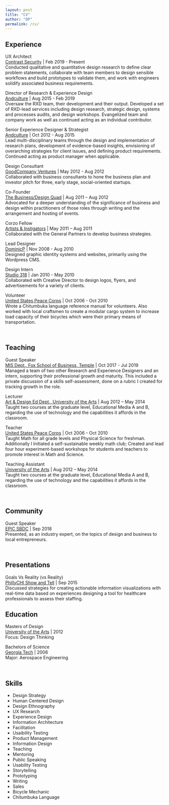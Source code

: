 ```yaml
---
layout: post
title: "CV"
author: "DP"
permalink: /cv/
---
```

<div class="col23">
  <h2>Experience</h2>
  <p><sans>UX Architect</sans> <br>
  <a href="https://www.contrastsecurity.com/" title="Contrast Security's Homepage">Contrast Security</a> | Feb 2019 - Present <br>
 Conducted qualitative and quantitative design research to define clear problem statements, collaborate with team members to design sensible workflows and build prototypes to validate them, and work with engineers solidify associated business requirements.</p>
  
  <p><sans>Director of Research & Experience Design</sans> <br>
  <a href="http://andculture.com" title="Andculture's Homepage">Andculture</a> | Aug 2015 - Feb 2019 <br>
  Oversaw the RXD team, their development and their output. Developed a set of RXD-lead services including design research, strategic design, systems and processes audits, and design workshops. Evangelized team and company work as well as continued acting as an individual contributor.</p>

  <p><sans>Senior Experience Designer & Strategist</sans> <br>
  <a href="http://andculture.com" title="Andculture's Homepage">Andculture</a> | Oct 2012 - Aug 2015 <br>
  Lead multi-disciplinary teams through the design and implementation of research plans, development of evidence-based insights, envisioning of overarching strategies for client issues, and defining product requirements. Continued acting as product manager when applicable. </p>

  <p><sans>Design Consultant</sans> <br>
  <a href="https://www.crunchbase.com/organization/goodcompany-ventures" title="GoodCompany Ventures' Crunchbase page">GoodCompany Ventures</a> | May 2012 - Aug 2012 <br>
  Collaborated with business consultants to hone the business plan and investor pitch for three, early stage,
social-oriented startups. </p>

  <p><sans>Co-Founder</sans> <br> 
  <a href="https://thebdq.wordpress.com" title="The BDQ's Homepage">The Business/Design Quad</a> | Aug 2011 –  Aug 2012 <br>
    Advocated for a deeper understanding of the significance of business and design within practitioners of those roles through writing and the arrangement and hosting of events. </p>

  <p><sans>Corzo Fellow</sans> <br> 
  <a href="https://www.fastcompany.com/3003867/how-marc-ecko-rebranding-venture-capital-artists-instigators" title="Fast Co. Article">Artists & Instigators</a> | May 2011 – Aug 2011 <br>
    Collaborated with the General Partners to develop business strategies. </p>
    
  <p><sans>Lead Designer</sans> <br> 
  <a href="https://dpresto.github.io" title="This same website">DominicP</a> | Nov 2008 - Aug 2010 <br>
    Designed graphic identity systems and websites, primarily using the Wordpress CMS.</p>

  <p><sans>Design Intern</sans> <br> 
  <a href="http://www.studio318.com" title="Studio 318's Homepage">Studio 318</a> | Jan 2010 - May 2010 <br>
    Collaborated with Creative Director to design logos, flyers, and advertisements for a variety of clients.</p>
    
  <p><sans>Volunteer</sans> <br> 
  <a href="https://www.peacecorps.gov" title="U.S. Peace Corps' Homepage">United States Peace Corps</a> | Oct 2006 - Oct 2010 <br>
    Wrote a Chitumbuka language reference manual for volunteers. Also worked with local craftsmen to create a modular cargo system to increase load capacity of their bicycles which were their primary means of transportation.</p>

<br>
  <h2>Teaching</h2>
  <p><sans>Guest Speaker</sans> <br>
  <a href="https://community.mis.temple.edu" title="Temple MIS Dept.'s Homepage">MIS Dept., Fox School of Business, Temple</a> | Oct 2017 -  Jul 2019 <br>
  Managed a team of two other Research and Experience Designers and an intern, supporting their professional growth and maturity. This included a private discussion of a skills self-assessment, done on a rubric I created for tracking growth in the role.</p>

  <p><sans>Lecturer</sans> <br> 
  <a href="https://www.uarts.edu" title="UArts' Homepage">Art & Design Ed Dept., University of the Arts</a> | Aug 2012 – May 2014 <br>
    Taught two courses at the graduate level, Educational Media A and B, regarding the use of technology and the capabilities it affords in the classroom.</p>

  <p><sans>Teacher</sans> <br> 
  <a href="https://www.peacecorps.gov" title="U.S. Peace Corps' Homepage">United States Peace Corps</a> | Oct 2006 - Oct 2010 <br>
    Taught Math for all grade levels and Physical Science for freshman. Additionally I Initiated a self-sustainable weekly math club; Created and lead four hour experiment-based workshops for students and teachers to promote interest in Math and Science.</p>

  <p><sans>Teaching Assistant</sans> <br> 
  <a href="https://www.uarts.edu" title="UArts' Homepage">University of the Arts</a> | Aug 2012 – May 2014 <br>
    Taught two courses at the graduate level, Educational Media A and B, regarding the use of technology and the capabilities it affords in the classroom.</p>
<br>

  <h2>Community</h2>
    <p><sans>Guest Speaker</sans> <br> 
  <a href="https://sbdctech.com/EPIC/" title="EPIC's Homepage">EPIC SBDC</a> | Sep 2018 <br>
    Presented, as an industry expert, on the topics of design and business to local entrepreneurs.</p>
<br>
<h2>Presentations</h2>
<p><sans>Goals Vs Reality (vs Reality)</sans> <br>
  <a href="https://vimeo.com/145221080" title="Healthcare Analytics Dashbaord Design - PhillyChi 2015 Show and Tell
 Vimeo page">PhillyCHI Show and Tell</a> | Sep 2015 <br>
  Discussed strategies for creating actionable information visualizations with real-time data based on experiences designing a tool for healthcare professionals to assess their staffing.</p>  
</div>

<div class="col3">
  <h2>Education</h2>
  <p><sans>Masters of Design</sans> <br>
  <a href="https://www.uarts.edu" title="UArts Homepage">University of the Arts</a> | 2012 <br>
  Focus: Design Thinking </p>
  
  <p><sans>Bachelors of Science</sans> <br>
  <a href="https://www.gatech.edu" title="Georgia Tech Hompage">Georgia Tech</a> | 2006 <br>
  Major: Aerospace Engineering </p>
<br>
  <h2>Skills</h2>
<ul>
  <li>Design Strategy</li>
  <li>Human Centered Design</li>
  <li>Design Ethnography</li>
  <li>UX Research</li>
  <li>Experience Design</li>
  <li>Information Architecture</li>
  <li>Facilitation</li>
  <li>Usaibility Testing</li>
  <li>Product Management</li>
  <li>Information Design</li>
  <li>Teaching</li>
  <li>Mentoring</li>
  <li>Public Speaking</li>
  <li>Usability Testing</li>
  <li>Storytelling</li>
  <li>Prototyping</li>
  <li>Writing</li>
  <li>Sales</li>
  <li>Bicycle Mechanic</li>
  <li>Chitumbuka Language</li>
</ul>
</div>
 
